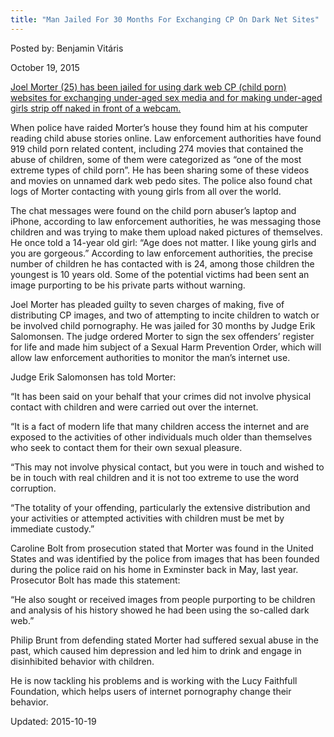 ```yaml
---
title: "Man Jailed For 30 Months For Exchanging CP On Dark Net Sites"
---
```


Posted by: Benjamin Vitáris 

<span>October 19, 2015</span>





<p><a href="http://www.middevongazette.co.uk/Dark-web-user-jailed-luring-girls-online/story-27998173-detail/story.html">Joel Morter (25) has been jailed for using dark web CP (child porn) websites for exchanging under-aged sex media and for making under-aged girls strip off naked in front of a webcam.</a></p>
<p>When police have raided Morter’s house they found him at his computer reading child abuse stories online. Law enforcement authorities have found 919 child porn related content, including 274 movies that contained the abuse of children, some of them were categorized as &#8220;one of the most extreme types of child porn&#8221;. He has been sharing some of these videos and movies on unnamed dark web pedo sites. The police also found chat logs of Morter contacting with young girls from all over the world.</p>
<p>The chat messages were found on the child porn abuser’s laptop and iPhone, according to law enforcement authorities, he was messaging those children and was trying to make them upload naked pictures of themselves. He once told a 14-year old girl: &#8220;Age does not matter. I like young girls and you are gorgeous.&#8221; According to law enforcement authorities, the precise number of children he has contacted with is 24, among those children the youngest is 10 years old. Some of the potential victims had been sent an image purporting to be his private parts without warning.</p>
<p>Joel Morter has pleaded guilty to seven charges of making, five of distributing CP images, and two of attempting to incite children to watch or be involved child pornography. He was jailed for 30 months by Judge Erik Salomonsen. The judge ordered Morter to sign the sex offenders’ register for life and made him subject of a Sexual Harm Prevention Order, which will allow law enforcement authorities to monitor the man’s internet use.</p>
<p>Judge Erik Salomonsen has told Morter:</p>
<p>&#8220;It has been said on your behalf that your crimes did not involve physical contact with children and were carried out over the internet.</p>
<p>&#8220;It is a fact of modern life that many children access the internet and are exposed to the activities of other individuals much older than themselves who seek to contact them for their own sexual pleasure.</p>
<p>&#8220;This may not involve physical contact, but you were in touch and wished to be in touch with real children and it is not too extreme to use the word corruption.</p>
<p>&#8220;The totality of your offending, particularly the extensive distribution and your activities or attempted activities with children must be met by immediate custody.&#8221;</p>
<p>Caroline Bolt from prosecution stated that Morter was found in the United States and was identified by the police from images that has been founded during the police raid on his home in Exminster back in May, last year. Prosecutor Bolt has made this statement:</p>
<p>&#8220;He also sought or received images from people purporting to be children and analysis of his history showed he had been using the so-called dark web.&#8221;</p>
<p>Philip Brunt from defending stated Morter had suffered sexual abuse in the past, which caused him depression and led him to drink and engage in disinhibited behavior with children.</p>
<p>He is now tackling his problems and is working with the Lucy Faithfull Foundation, which helps users of internet pornography change their behavior.</p>

Updated: 2015-10-19

